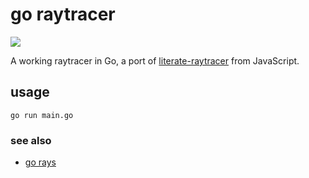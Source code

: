 # go raytracer

![](http://farm8.staticflickr.com/7314/11142296544_80422ecfbb_z.jpg)

A working raytracer in Go, a port of [literate-raytracer](http://macwright.org/literate-raytracer/)
from JavaScript.

## usage

    go run main.go

### see also

* [go rays](https://github.com/kid0m4n/rays/tree/master/gorays)
